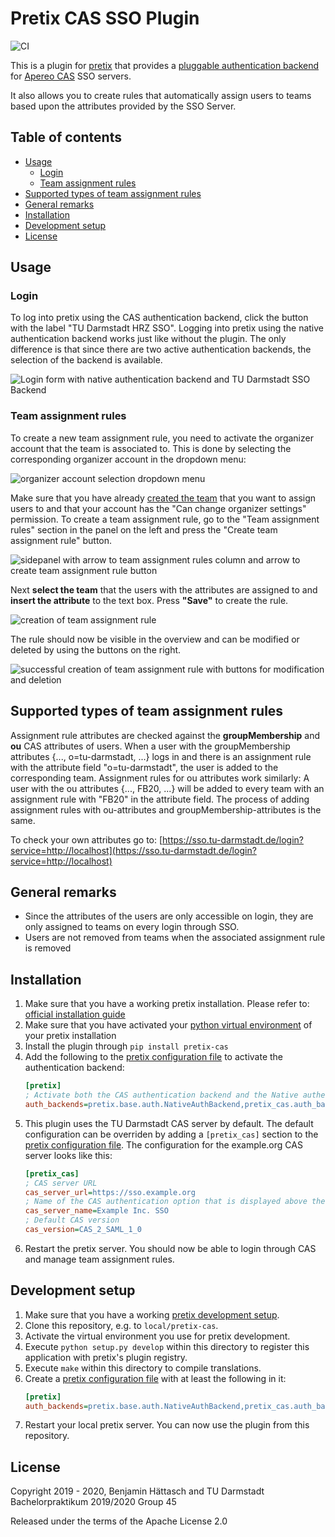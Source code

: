 # Pretix CAS SSO Plugin

![CI](https://github.com/DataManagementLab/pretix-cas/workflows/CI/badge.svg)

This is a plugin for [pretix] that provides a [pluggable authentication backend] for [Apereo CAS] SSO servers.

It also allows you to create rules that automatically assign users to teams based upon the attributes provided by the SSO Server.

## Table of contents
* [Usage](#usage)
    + [Login](#login)
    + [Team assignment rules](#team-assignment-rules)
* [Supported types of team assignment rules](#supported-types-of-team-assignment-rules)
* [General remarks](#general-remarks)
* [Installation](#installation)
* [Development setup](#development-setup)
* [License](#license)

## Usage

### Login

To log into pretix using the CAS authentication backend, click the button with the label "TU Darmstadt HRZ SSO".
Logging into pretix using the native authentication backend works just like without the plugin.
The only difference is that since there are two active authentication backends, the selection of the backend is available.

<img src="doc/login form.png" alt="Login form with native authentication backend and TU Darmstadt SSO Backend">

### Team assignment rules

To create a new team assignment rule, you need to activate the organizer account that the team is associated to.
This is done by selecting the corresponding organizer account in the dropdown menu:

<img src="doc/organizer dropdown.png" alt="organizer account selection dropdown menu">


Make sure that you have already [created the team] that you want to assign users to and that your account has the
"Can change organizer settings" permission.
To create a team assignment rule, go to the "Team assignment rules" section in the panel on the left and press the
"Create team assignment rule" button.

<img src="doc/empty team assignment rules with arrows.png" alt="sidepanel with arrow to team assignment rules column and arrow to create team assignment rule button ">


Next **select the team** that the users with the attributes are assigned to and **insert the attribute** to the text box.
Press **"Save"** to create the rule.

<img src="doc/modify or create team assignment rule.png" alt="creation of team assignment rule">


The rule should now be visible in the overview and can be modified or deleted by using the buttons on the right.


<img src="doc/team assignment rule created.png" alt="successful creation of team assignment rule with buttons for modification and deletion">

## Supported types of team assignment rules

Assignment rule attributes are checked against the **groupMembership** and **ou** CAS attributes of users.
When a user with the groupMembership attributes {..., o=tu-darmstadt, ...} logs in and there is an assignment rule with the attribute field "o=tu-darmstadt", the user is added to the corresponding team.
Assignment rules for ou attributes work similarly: A user with the ou attributes {..., FB20, ...} will be added to every team with an assignment rule with "FB20" in the attribute field.
The process of adding assignment rules with ou-attributes and groupMembership-attributes is the same.

To check your own attributes go to: [https://sso.tu-darmstadt.de/login?service=http://localhost](https://sso.tu-darmstadt.de/login?service=http://localhost)

## General remarks

- Since the attributes of the users are only accessible on login, they are only assigned to teams on every login through SSO.
- Users are not removed from teams when the associated assignment rule is removed

## Installation

1. Make sure that you have a working pretix installation. Please refer to: [official installation guide]
2. Make sure that you have activated your [python virtual environment] of your pretix installation
3. Install the plugin through `pip install pretix-cas`
4. Add the following to the [pretix configuration file] to activate the authentication backend:
   ```ini
   [pretix]
   ; Activate both the CAS authentication backend and the Native authentication backend
   auth_backends=pretix.base.auth.NativeAuthBackend,pretix_cas.auth_backend.CasAuthBackend
   ```
5. This plugin uses the TU Darmstadt CAS server by default. The default configuration can be overriden by adding a
   `[pretix_cas]` section to the [pretix configuration file]. The configuration for the example.org CAS server looks
   like this:
   ```ini
   [pretix_cas]
   ; CAS server URL
   cas_server_url=https://sso.example.org
   ; Name of the CAS authentication option that is displayed above the login prompt
   cas_server_name=Example Inc. SSO
   ; Default CAS version
   cas_version=CAS_2_SAML_1_0
   ```
6. Restart the pretix server. You should now be able to login through CAS and manage team assignment rules.

## Development setup

1. Make sure that you have a working [pretix development setup].
2. Clone this repository, e.g. to ``local/pretix-cas``.
3. Activate the virtual environment you use for pretix development.
4. Execute ``python setup.py develop`` within this directory to register this application with pretix's plugin registry.
5. Execute ``make`` within this directory to compile translations.
6. Create a [pretix configuration file] with at least the following in it:
   ```ini
   [pretix]
   auth_backends=pretix.base.auth.NativeAuthBackend,pretix_cas.auth_backend.CasAuthBackend
   ```
7. Restart your local pretix server. You can now use the plugin from this repository.
   
## License

Copyright 2019 - 2020, Benjamin Hättasch and TU Darmstadt Bachelorpraktikum 2019/2020 Group 45

Released under the terms of the Apache License 2.0

[pretix]: https://github.com/pretix/pretix
[Apereo CAS]: https://www.apereo.org/projects/cas
[pretix development setup]: https://docs.pretix.eu/en/latest/development/setup.html
[pretix configuration file]: https://docs.pretix.eu/en/latest/admin/config.html
[pluggable authentication backend]: https://docs.pretix.eu/en/latest/development/api/auth.html
[created the team]: https://docs.pretix.eu/en/latest/user/organizers/teams.html
[official installation guide]: https://docs.pretix.eu/en/latest/admin/installation/index.html
[python virtual environment]: https://docs.python.org/3/library/venv.html
